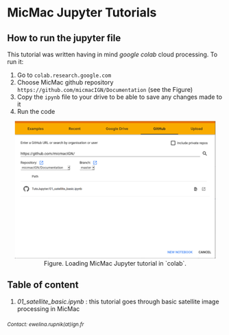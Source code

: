 # MicMac Jupyter Tutorials

## How to run the jupyter file

This tutorial was written having in mind *google colab* cloud processing. To run it:

1. Go to `colab.research.google.com`
2. Choose MicMac github repository `https://github.com/micmacIGN/Documentation` (see the Figure)
3. Copy the `ipynb` file to your drive to be able to save any changes made to it
4. Run the code 

<center>
  <img src="img/jupyter_in_colab.png" height=320pix/>
  <br>
</center>
<center>
Figure. Loading MicMac Jupyter tutorial in `colab`. 
  <br> 
</center>

## Table of content

  1. *01_satellite_basic.ipynb* : this tutorial goes through basic satellite image processing in MicMac 


<sub> *Contact: ewelina.rupnik(at)ign.fr*
